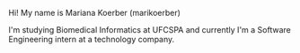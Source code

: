 Hi! My name is Mariana Koerber (marikoerber)

I'm studying Biomedical Informatics at UFCSPA and currently I'm a Software Engineering intern at a technology company.
